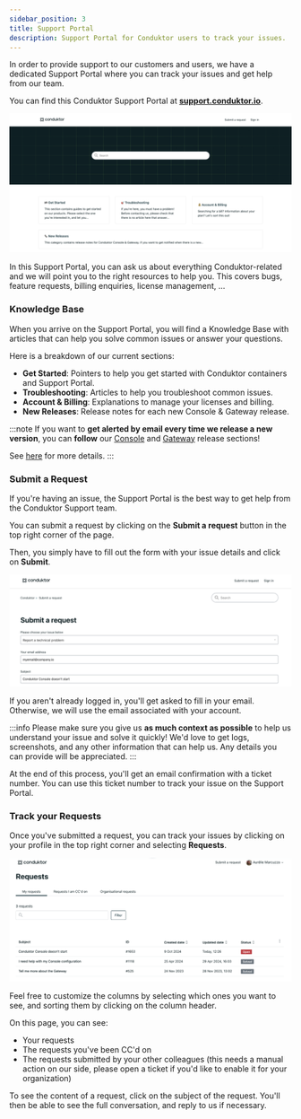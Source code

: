 ```yaml
---
sidebar_position: 3
title: Support Portal
description: Support Portal for Conduktor users to track your issues.
---
```


In order to provide support to our customers and users, we have a dedicated Support Portal where you can track your issues and get help from our team.

You can find this Conduktor Support Portal at [**support.conduktor.io**](https://support.conduktor.io).

![Support Portal](assets/support-portal.png)

In this Support Portal, you can ask us about everything Conduktor-related and we will point you to the right resources to help you. This covers bugs, feature requests, billing enquiries, license management, ...

### Knowledge Base

When you arrive on the Support Portal, you will find a Knowledge Base with articles that can help you solve common issues or answer your questions.

Here is a breakdown of our current sections:
  - **Get Started**: Pointers to help you get started with Conduktor containers and Support Portal.
  - **Troubleshooting**: Articles to help you troubleshoot common issues.
  - **Account & Billing**: Explanations to manage your licenses and billing.
  - **New Releases**: Release notes for each new Console & Gateway release.

:::note
If you want to **get alerted by email every time we release a new version**, you can **follow** our [Console](https://support.conduktor.io/hc/en-gb/sections/16400553827473-Conduktor-Console) and [Gateway](https://support.conduktor.io/hc/en-gb/sections/16400521075217-Conduktor-Gateway) release sections!

See [here](https://support.conduktor.io/hc/en-gb/articles/20131942687889-How-to-get-notified-when-there-is-a-new-version-of-Conduktor-Console-or-Gateway) for more details.
:::

### Submit a Request

If you're having an issue, the Support Portal is the best way to get help from the Conduktor Support team.

You can submit a request by clicking on the **Submit a request** button in the top right corner of the page.

Then, you simply have to fill out the form with your issue details and click on **Submit**.

![Submit a Request](assets/support-form.png)

If you aren't already logged in, you'll get asked to fill in your email. Otherwise, we will use the email associated with your account.

:::info
Please make sure you give us **as much context as possible** to help us understand your issue and solve it quickly! We'd love to get logs, screenshots, and any other information that can help us. Any details you can provide will be appreciated.
:::

At the end of this process, you'll get an email confirmation with a ticket number. You can use this ticket number to track your issue on the Support Portal.

### Track your Requests

Once you've submitted a request, you can track your issues by clicking on your profile in the top right corner and selecting **Requests**.

![List of requests](assets/support-requests.png)

Feel free to customize the columns by selecting which ones you want to see, and sorting them by clicking on the column header.

On this page, you can see:
  - Your requests
  - The requests you've been CC'd on
  - The requests submitted by your other colleagues (this needs a manual action on our side, please open a ticket if you'd like to enable it for your organization)

To see the content of a request, click on the subject of the request. You'll then be able to see the full conversation, and reply to us if necessary.

